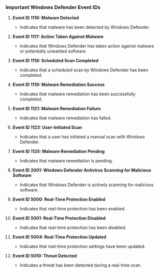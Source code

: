 
### Important Windows Defender Event IDs

1. **Event ID 1116: Malware Detected**
    
    - Indicates that malware has been detected by Windows Defender.
2. **Event ID 1117: Action Taken Against Malware**
    
    - Indicates that Windows Defender has taken action against malware or potentially unwanted software.
3. **Event ID 1118: Scheduled Scan Completed**
    
    - Indicates that a scheduled scan by Windows Defender has been completed.
4. **Event ID 1119: Malware Remediation Success**
    
    - Indicates that malware remediation has been successfully completed.
5. **Event ID 1121: Malware Remediation Failure**
    
    - Indicates that malware remediation has failed.
6. **Event ID 1123: User-Initiated Scan**
    
    - Indicates that a user has initiated a manual scan with Windows Defender.
7. **Event ID 1125: Malware Remediation Pending**
    
    - Indicates that malware remediation is pending.
8. **Event ID 2001: Windows Defender Antivirus Scanning for Malicious Software**
    
    - Indicates that Windows Defender is actively scanning for malicious software.
9. **Event ID 5000: Real-Time Protection Enabled**
    
    - Indicates that real-time protection has been enabled.
10. **Event ID 5001: Real-Time Protection Disabled**
    
    - Indicates that real-time protection has been disabled.
11. **Event ID 5004: Real-Time Protection Updated**
    
    - Indicates that real-time protection settings have been updated.
12. **Event ID 5010: Threat Detected**
    
    - Indicates a threat has been detected during a real-time scan.